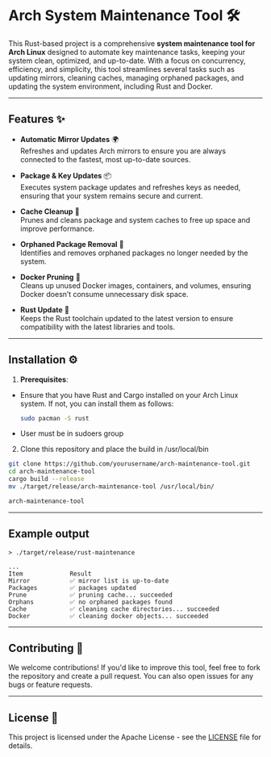 # Arch System Maintenance Tool 🛠️

This Rust-based project is a comprehensive **system maintenance tool for Arch Linux** designed to automate key maintenance tasks, keeping your system clean, optimized, and up-to-date. With a focus on concurrency, efficiency, and simplicity, this tool streamlines several tasks such as updating mirrors, cleaning caches, managing orphaned packages, and updating the system environment, including Rust and Docker.

---

## Features ✨

- **Automatic Mirror Updates** 🌍  
  Refreshes and updates Arch mirrors to ensure you are always connected to the fastest, most up-to-date sources.

- **Package & Key Updates** 📦  
  Executes system package updates and refreshes keys as needed, ensuring that your system remains secure and current.

- **Cache Cleanup** 🧹  
  Prunes and cleans package and system caches to free up space and improve performance.

- **Orphaned Package Removal** 🚮  
  Identifies and removes orphaned packages no longer needed by the system.

- **Docker Pruning** 🐳  
  Cleans up unused Docker images, containers, and volumes, ensuring Docker doesn’t consume unnecessary disk space.

- **Rust Update** 🦀  
  Keeps the Rust toolchain updated to the latest version to ensure compatibility with the latest libraries and tools.

---

## Installation ⚙️

1. **Prerequisites**:
 - Ensure that you have Rust and Cargo installed on your Arch Linux system. If not, you can install them as follows:
   ```bash
   sudo pacman -S rust
   ```
 - User must be in sudoers group

2. Clone this repository and place the build in /usr/local/bin
```bash
git clone https://github.com/yourusername/arch-maintenance-tool.git
cd arch-maintenance-tool
cargo build --release
mv ./target/release/arch-maintenance-tool /usr/local/bin/

arch-maintenance-tool
```

---

## Example output
```vbnet
> ./target/release/rust-maintenance

...
Item             Result
Mirror           ✅ mirror list is up-to-date
Packages         ✅ packages updated
Prune            ✅ pruning cache... succeeded
Orphans          ✅ no orphaned packages found
Cache            ✅ cleaning cache directories... succeeded
Docker           ✅ cleaning docker objects... succeeded
```

---

## Contributing 🤝

We welcome contributions! If you'd like to improve this tool, feel free to fork the repository and create a pull request. You can also open issues for any bugs or feature requests.

---

## License 📜

This project is licensed under the Apache License - see the [LICENSE](LICENSE) file for details.



